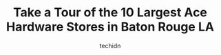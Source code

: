 ---
layout: ampstory
image: https://i0.wp.com/www.depkes.org/wp-content/uploads/2023/06/ace-hardware-0-in-baton-rouge-la-1685966922.jpeg?resize=640,853
author: techidn
featured: false
description: Discover the impressive array of Ace Hardware options in Baton Rouge LA, where you can find 10 of the largest Ace Hardware establishments in the area. From renowned classics to hidden gems, 
title: Take a Tour of the 10 Largest Ace Hardware Stores in Baton Rouge LA
cover:
   title: Take a Tour of the 10 Largest Ace Hardware Stores in Baton Rouge LA
   subtitle: Rickpate
   background: https://www.depkes.org/wp-content/uploads/2023/06/ace-hardware-0-in-baton-rouge-la-1685966922.jpeg

pages: 
 - layout: thirds
   top: <h1>#1 Highland Hardware & Garden</h1>
   bottom: "<p>Every month I go into this location to purchase bug spray. Because yes; I live in TigerLand Louisiana USA. anywayzz. Always great personality from the cashiers. Great se</p>"
   background: https://www.depkes.org/wp-content/uploads/2023/06/ace-hardware-1-in-baton-rouge-la-1685966922.jpeg
   backgroundblur: true
 - layout: thirds
   top: <h1>#2 Bayou Road Ace Hardware</h1>
   bottom: "<p>58005 Bayou Rd, Plaquemine, LA 70764, United States</p>"
   background: https://www.depkes.org/wp-content/uploads/2023/06/ace-hardware-2-in-baton-rouge-la-1685966923.jpeg
   cta:
      link: https://www.depkes.org/blog/take-a-tour-of-the-10-largest-ace-hardware-stores-in-baton-rouge-la/
      text: Take a Tour of the 10 Largest Ace Hardware Stores in Baton Rouge LA
 - layout: thirds
   top: <h1>#3 Sullivans Hardware</h1>
   bottom: "<p>8889A Sullivan Rd, Baton Rouge, LA 70818, United States</p>"
   background: https://www.depkes.org/wp-content/uploads/2023/06/ace-hardware-3-in-baton-rouge-la-1685966923.jpeg
   cta:
      link: https://www.depkes.org/blog/take-a-tour-of-the-10-largest-ace-hardware-stores-in-baton-rouge-la/
      text: Take a Tour of the 10 Largest Ace Hardware Stores in Baton Rouge LA
 - layout: thirds
   top: <h1>#4 Vernons Hardware</h1>
   bottom: "<p>10960 Florida Blvd, Baton Rouge, LA 70815, United States</p>"
   background: https://images.unsplash.com/photo-1632260260864-caf7fde5ec36?ixlib=rb-4.0.3&ixid=MnwxMjA3fDB8MHxwaG90by1wYWdlfHx8fGVufDB8fHx8&auto=format&fit=crop&w=640&h=853&q=80
   cta:
      link: https://www.depkes.org/blog/take-a-tour-of-the-10-largest-ace-hardware-stores-in-baton-rouge-la/
      text: Take a Tour of the 10 Largest Ace Hardware Stores in Baton Rouge LA
 - layout: thirds
   top: <h1>#5 Eds Shenandoah Hardware</h1>
   bottom: "<p>5715 Jones Creek Rd, Baton Rouge, LA 70817, United States</p>"
   background: https://images.unsplash.com/photo-1618005182384-a83a8bd57fbe?ixlib=rb-4.0.3&ixid=MnwxMjA3fDB8MHxwaG90by1wYWdlfHx8fGVufDB8fHx8&auto=format&fit=crop&w=640&h=853&q=80
   cta:
      link: https://www.depkes.org/blog/take-a-tour-of-the-10-largest-ace-hardware-stores-in-baton-rouge-la/
      text: Take a Tour of the 10 Largest Ace Hardware Stores in Baton Rouge LA
 - layout: thirds
   top: <h1>#6 NC Hardware</h1>
   bottom: "<p>519 N Foster Dr, Baton Rouge, LA 70806, United States</p>"
   background: https://images.unsplash.com/photo-1488554378835-f7acf46e6c98?ixlib=rb-4.0.3&ixid=MnwxMjA3fDB8MHxwaG90by1wYWdlfHx8fGVufDB8fHx8&auto=format&fit=crop&w=640&h=853&q=80
   cta:
      link: https://www.depkes.org/blog/take-a-tour-of-the-10-largest-ace-hardware-stores-in-baton-rouge-la/
      text: Take a Tour of the 10 Largest Ace Hardware Stores in Baton Rouge LA
 - layout: thirds
   top: <h1>#7 Chenevert True Value Hardware #3</h1>
   bottom: "<p>2989 Monterrey Dr, Baton Rouge, LA 70814, United States</p>"
   background: https://images.unsplash.com/photo-1496096265110-f83ad7f96608?ixlib=rb-4.0.3&ixid=MnwxMjA3fDB8MHxwaG90by1wYWdlfHx8fGVufDB8fHx8&auto=format&fit=crop&w=640&h=853&q=80
   cta:
      link: https://www.depkes.org/blog/take-a-tour-of-the-10-largest-ace-hardware-stores-in-baton-rouge-la/
      text: Take a Tour of the 10 Largest Ace Hardware Stores in Baton Rouge LA
 - layout: thirds
   middle: Continue reading...
   background: https://images.unsplash.com/photo-1527067829737-402993088e6b?ixlib=rb-4.0.3&ixid=MnwxMjA3fDB8MHxwaG90by1wYWdlfHx8fGVufDB8fHx8&auto=format&fit=crop&w=640&h=853&q=80
   cta:
      link: https://www.depkes.org/blog/take-a-tour-of-the-10-largest-ace-hardware-stores-in-baton-rouge-la/
      text: Take a Tour of the 10 Largest Ace Hardware Stores in Baton Rouge LA
      
---